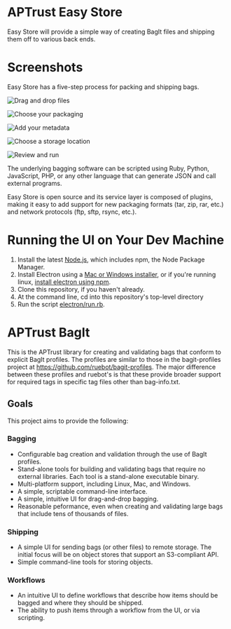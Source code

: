 # APTrust Easy Store

Easy Store will provide a simple way of creating BagIt files and shipping them
off to various back ends.

# Screenshots

Easy Store has a five-step process for packing and shipping bags.

![Drag and drop files](screenshots/ES_Files.png "Drag and drop the files and folders you want to bag.")

![Choose your packaging](screenshots/ES_Packaging.png "Choose your packaging format. Easy Store supports APTrust and DPN BagIt profiles out of the box, and you can easily define new formats to suit your organization's needs.")

![Add your metadata](screenshots/ES_Metadata.png "Add the metadata you want to save with your bag. Easy Store lets you define default values, so you don't have to repeatedly enter common data for each bag.")

![Choose a storage location](screenshots/ES_Storage.png "Choose a location to deliver your bags. The software can currently upload to any S3-compatible service, and will add other protocols life FTP in the future.")

![Review and run](screenshots/ES_Run_Job.png "Review and run your job. Easy Store will package and validate the bag, then copy it to the remote location.")

The underlying bagging software can be scripted using Ruby, Python, JavaScript, PHP, or any other language that can generate JSON and call external programs.

Easy Store is open source and its service layer is composed of plugins, making it easy to add support for new packaging formats (tar, zip, rar, etc.) and network protocols (ftp, sftp, rsync, etc.).

# Running the UI on Your Dev Machine

1. Install the latest [Node.js](https://nodejs.org/en/download/), which includes npm,
   the Node Package Manager.
2. Install Electron using a [Mac or Windows installer](https://electronjs.org/releases),
   or if you're running linux, [install electron using npm](https://www.npmjs.com/package/electron).
3. Clone this repository, if you haven't already.
4. At the command line, cd into this repository's top-level directory
5. Run the script [electron/run.rb](electron/run.rb).

# APTrust BagIt

This is the APTrust library for creating and validating bags that conform to
explicit BagIt profiles. The profiles are similar to those in the
bagit-profiles project at https://github.com/ruebot/bagit-profiles. The major
difference between these profiles and ruebot's is that these provide broader
support for required tags in specific tag files other than bag-info.txt.

## Goals

This project aims to provide the following:

### Bagging

* Configurable bag creation and validation through the use of BagIt profiles.
* Stand-alone tools for building and validating bags that require no external
libraries. Each tool is a stand-alone executable binary.
* Multi-platform support, including Linux, Mac, and Windows.
* A simple, scriptable command-line interface.
* A simple, intuitive UI for drag-and-drop bagging.
* Reasonable peformance, even when creating and validating large bags that
include tens of thousands of files.

### Shipping

* A simple UI for sending bags (or other files) to remote storage. The
initial focus will be on object stores that support an S3-compliant API.
* Simple command-line tools for storing objects.

### Workflows

* An intuitive UI to define workflows that describe how items should be
bagged and where they should be shipped.
* The ability to push items through a workflow from the UI, or via scripting.
